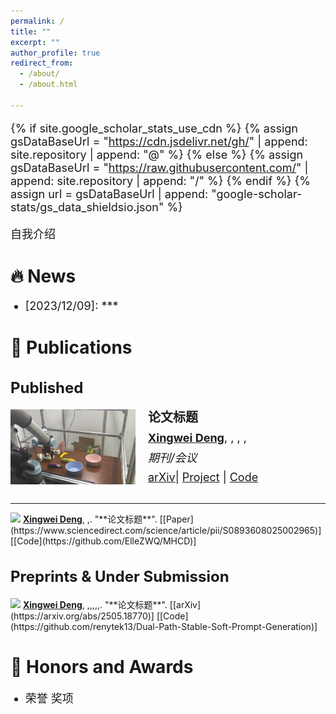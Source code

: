 ```yaml
---
permalink: /
title: ""
excerpt: ""
author_profile: true
redirect_from: 
  - /about/
  - /about.html

---
```


<style>
  h1 { font-size: 28px !important; }
  h2 { font-size: 24px !important; }
  h3 { font-size: 20px !important; }
  p, li { font-size: 18px !important; }
  .paper-box-text { font-size: 14px !important; }
</style>


{% if site.google_scholar_stats_use_cdn %}
{% assign gsDataBaseUrl = "https://cdn.jsdelivr.net/gh/" | append: site.repository | append: "@" %}
{% else %}
{% assign gsDataBaseUrl = "https://raw.githubusercontent.com/" | append: site.repository | append: "/" %}
{% endif %}
{% assign url = gsDataBaseUrl | append: "google-scholar-stats/gs_data_shieldsio.json" %}

<span class='anchor' id='about-me'></span>

自我介绍


# 🔥 News

- \[2023/12/09\]: ***


# 📝 Publications

## Published

<div style="display: flex; align-items: center; margin-top: 10px; margin-bottom: 30px;">
  <img src="images/paper/arxiv-2025-bcib.gif" alt="BCIB" style="width: 200px; height: 120px; margin-right: 20px;">
  <div style="line-height: 1.2;">
    <h3 style="margin: 0 0 10px 0; font-weight: bold;">论文标题</h3>
    <p style="margin: 0 0 10px 0;"><strong><u>Xingwei Deng</u></strong>, , , , </p>
    <p style="margin: 0 0 10px 0;"><em>期刊/会议</em></p>
    <p style="margin: 0;">
      <a href="https://arxiv.org/abs/2502.02853">arXiv</a>| 
      <a href="https://baishuanghao.github.io/BC-IB.github.io/">Project</a> | 
      <a href="https://github.com/BaiShuanghao/BC-IB">Code</a>
      </p>
  </div>
</div>


<hr />



<img src="https://img.shields.io/badge/NN-2025-228B22?style=flat-square"> 
<strong><u>Xingwei Deng</u></strong>, ,.  &quot;**论文标题**&quot;.  [[Paper](https://www.sciencedirect.com/science/article/pii/S0893608025002965)] [[Code](https://github.com/ElleZWQ/MHCD)]


## Preprints & Under Submission

<img src="https://img.shields.io/badge/arXiv-2505.18770-B31B1B?style=flat-square">
<strong><u>Xingwei Deng</u></strong>, ,,,,,.  &quot;**论文标题**&quot;.  [[arXiv](https://arxiv.org/abs/2505.18770)] [[Code](https://github.com/renytek13/Dual-Path-Stable-Soft-Prompt-Generation)]


# 🏅 Honors and Awards

* 荣誉 奖项

<!-- 

# 📖 Work experience

* March 2021 - Now: Research Assistant
  * Microsoft Research Asia, Beijing, China.
  * Duties included: 1. Design more powerful and simple object detection architecture based on the Transformer. 2. Understand NLP tasks such as NLI and exploit new paradigms to solve them more efficiently.
  * Advisor: Prof. [Jingdong Wang](https://jingdongwang2017.github.io/)

* August 2020 - Now: Research Assistant
  * University of Chinese Academy of Sciences, Beijing, China.
  * Duties included: 1. learning deep generative model for pedestrian generation. 2. cross-domain Re-ID from a causal view. 3. designing an efficient method to tackle problems in object detection and partial pedestrian re-identification.
  * Advisor: Prof. [Tieniu Tan](http://people.ucas.ac.cn/~tantieniu)
  * Co-Advisors: Prof. [Zhang Zhang](https://scholar.google.com/citations?user=rnRNwEMAAAAJ&hl=en) and Prof. [Liang Wang](https://scholar.google.com/citations?user=8kzzUboAAAAJ&hl=zh-CN)

* April 2018 – July 2020: Research Assistant
  * South China University of Technology, Guangzhou, China.
  * Duties included: Incentive mechanism design for crowdsourcing platforms, edge computing
    platforms, and federal learning platforms.
  * Advisor: Prof. Xinglin Zhang
    -->


<!-- 

# 💬 Invited Talks

- *2021.06*, Lorem ipsum dolor sit amet, consectetur adipiscing elit. Vivamus ornare aliquet ipsum, ac tempus justo dapibus sit amet. 
- *2021.03*, Lorem ipsum dolor sit amet, consectetur adipiscing elit. Vivamus ornare aliquet ipsum, ac tempus justo dapibus sit amet.  \| [\[video\]](https://github.com/)
  -->


<!-- <script type="text/javascript" id="clustrmaps" src="//clustrmaps.com/map_v2.js?d=V1s6bHv5YoOUdWy_xe51WDGQ7ssAbRpDmruXR6D4I9Q&cl=ffffff&w=a"></script> -->

<!-- <script type="text/javascript" id="clstr_globe" src="//clustrmaps.com/globe.js?d=V1s6bHv5YoOUdWy_xe51WDGQ7ssAbRpDmruXR6D4I9Q&w=150&h=150&t=light&cmo=#FF5588&cmn=#88FF55"></script> -->



<!-- <hr />

<div style="display: flex; align-items: center; margin-top: 30px; margin-bottom: 30px;">
  <img src="images/paper/nn-2025-mee.jpg" alt="MEE" style="width: 200px; height: 100px; margin-right: 20px;">
  <div style="line-height: 1.2;">
    <h3 style="margin: 0 0 10px 0; font-weight: bold;">An Information-Theoretic Approach for Heterogeneous Differentiable Causal Discovery</h3>
    <p style="margin: 0 0 10px 0;">Wanqi Zhou, <strong><u>Shuanghao Bai</u></strong>, Qibin Zhao, Badong Chen</p>
    <p style="margin: 0 0 10px 0;">Neural Networks 2025</p>
    <p style="margin: 0;">
      <a href="https://www.sciencedirect.com/science/article/pii/S0893608025002965">Paper</a> |
      <a href="https://github.com/ElleZWQ/MHCD">Code</a>
      </p>
  </div>
</div> -->


<!-- <hr />

<div style="display: flex; align-items: center; margin-top: 30px; margin-bottom: 30px;">
  <img src="images/paper/iclr-2025-vlas.jpg" alt="VLAS" style="width: 200px; height: 120px; margin-right: 20px;">
  <div style="line-height: 1.2;">
    <h3 style="margin: 0 0 10px 0; font-weight: bold;">VLAS: Vision-Language-Action Model with Speech Instructions for Customized Robot Manipulation</h3>
    <p style="margin: 0 0 10px 0;">Wei Zhao, Pengxiang Ding, Zhang Min, Zhefei Gong, <strong><u>Shuanghao Bai</u></strong>, Han Zhao, Donglin Wang</p>
    <p style="margin: 0 0 10px 0;">ICLR 2025</p>
    <p style="margin: 0;">
      <a href="https://arxiv.org/abs/2502.13508">arXiv</a> |
      <a href="https://github.com/whichwhichgone/VLAS">Code</a>
      </p>
  </div>
</div> -->


<!-- <hr />

<div style="display: flex; align-items: center; margin-top: 30px; margin-bottom: 30px;">
  <img src="images/paper/icassp-2025-promptta.jpg" alt="PromptTA" style="width: 200px; height: 120px; margin-right: 20px;">
  <div style="line-height: 1.2;">
    <h3 style="margin: 0 0 10px 0; font-weight: bold;">PromptTA: Prompt-driven Text Adapter for Source-free Domain Generalization</h3>
    <p style="margin: 0 0 10px 0;">Haoran Zhang*, <strong><u>Shuanghao Bai*</u></strong>, Wanqi Zhou, Jingwen Fu, Badong Chen</p>
    <p style="margin: 0 0 10px 0;">ICASSP 2025</p>
    <p style="margin: 0;">
      <a href="https://ieeexplore.ieee.org/abstract/document/10888057">Paper</a> |
      <a href="https://arxiv.org/abs/2409.14163">arXiv</a> | 
      <a href="https://github.com/zhanghr2001/PromptTA">Code</a>
      </p>
  </div>
</div> -->


<!-- <hr /> -->

<!-- <div style="display: flex; align-items: center; margin-top: 30px; margin-bottom: 30px;">
  <img src="images/paper/arxiv-2024-mmcoa.jpg" alt="MMCoA" style="width: 200px; height: 120px; margin-right: 20px;">

  <div style="line-height: 1.2;">
    <h3 style="margin: 0 0 10px 0; font-weight: bold;">Revisiting the Adversarial Robustness of Vision Language Models: a Multimodal Perspective</h3>
    <p style="margin: 0 0 10px 0;">Wanqi Zhou*, <strong><u>Shuanghao Bai*</u></strong>, Qibin Zhao, Badong Chen</p>
    <p style="margin: 0 0 10px 0;">arXiv 2024</p>
    <p style="margin: 0;">
      <a href="https://arxiv.org/abs/2404.19287">arXiv</a> | 
      <a href="https://github.com/ElleZWQ/MMCoA">Code</a>
      </p>
  </div>

</div> -->

<!-- <hr /> -->

<!-- <div style="display: flex; align-items: center;margin-top: 30px; margin-bottom: 30px;">
  <img src="images/paper/icassp-2024-mlp.jpg" alt="MLP" style="width: 200px; height: 80px; margin-right: 20px;">

  <div style="line-height: 1.2;">
    <h3 style="margin: 0 0 10px 0; font-weight: bold;">Improving Cross-domain Few-shot Classification with Multilayer Perceptron</h3>
    <p style="margin: 0 0 10px 0;"></p>
    <p style="margin: 0 0 10px 0;">ICASSP 2024</p>
    <p style="margin: 0;">
      <a href="https://ieeexplore.ieee.org/abstract/document/10447065/">Paper</a> |
      <a href="https://arxiv.org/abs/2312.09589">arXiv</a> | 
      <a href="https://github.com/BaiShuanghao/CDFSC-MLP">Code</a>  
      </p>
  </div>

</div> -->

<!-- <img src="https://img.shields.io/badge/arXiv-2024-%20red?style=flat-square">  -->